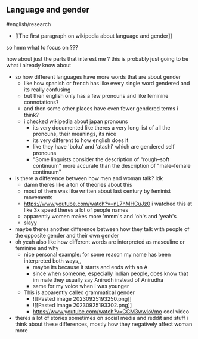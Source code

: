 ## Language and gender
#english/research

- [[The first paragraph on wikipedia about language and gender]]

so hmm what to focus on ???

how about just the parts that interest me ?
this is probably just going to be what i already know about

- so how different languages have more words that are about gender
	- like how spanish or french has like every single word gendered and its really confusing
	- but then english only has a few pronouns and like feminine connotations? 
	- and then some other places have even fewer gendered terms i think?
	- i checked wikipedia about japan pronouns
		- its very documented like theres a very long list of all the pronouns, their meanings, its nice
		- its very different to how english does it
		- like they have 'boku' and 'atashi' which are gendered self pronouns 
		- "Some linguists consider the description of "rough–soft continuum" more accurate than the description of "male–female continuum"
- is there a difference between how men and woman talk? idk 
	- damn theres like a ton of theories about this
	- most of them was like written about last century by feminist movements
	- https://www.youtube.com/watch?v=nL7hMHCuJz0 i watched this at like 3x speed theres a lot of people names
	- apparently women makes more 'mmm's and 'oh's and 'yeah's 
	- slayy 
- maybe theres another difference between how they talk with people of the opposite gender and their own gender
- oh yeah also like how different words are interpreted as masculine or feminine and why
	- nice personal example: for some reason my name has been interpreted both ways,, 
		- maybe its because it starts and ends with an A
		- since when someone, especially indian people, does know that im male they usually say Anirudh instead of Anirudha
		- same for my voice when i was younger
	- This is apparently called grammatical gender
		- ![[Pasted image 20230925193250.png]]
		- ![[Pasted image 20230925193302.png]]
		- https://www.youtube.com/watch?v=CGM3wwioVmo cool video
- theres a lot of stories sometimes on social media and reddit and stuff i think about these differences, mostly how they negatively affect woman more
